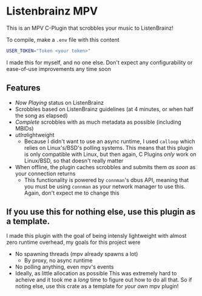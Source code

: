 # Listenbrainz MPV
This is an MPV C-Plugin that scrobbles your music to ListenBrainz!

To compile, make a `.env` file with this content
```sh
USER_TOKEN="Token <your token>"
```
I made this for myself, and no one else. Don't expect any configurability or ease-of-use
improvements any time soon

## Features
- *Now Playing* status on ListenBrainz
- Scrobbles based on ListenBrainz guidelines (at 4 minutes, or when half the song as elapsed)
- *Complete* scrobbles with as much metadata as possible (including MBIDs)
- *utlra*lightweight
  - Because I didn't want to use an async runtime, I used `calloop` which relies on Linux's/BSD's polling systems. This means that this plugin is only compatible with Linux, but then again, C Plugins *only* work on Linux/BSD, so that doesn't really matter
- When offline, the plugin caches scrobbles and submits them *as soon* as your connection returns
  - This functionality is powered by `connman`'s dbus API, meaning that you must be using `connman` as your network manager to use this. Again, don't expect me to change this

## If you use this for nothing else, use this plugin as a template.
I made this plugin with the goal of being intensly lightweight with almost zero runtime overhead¸ my goals for this project were
- No spawning threads (mpv already spawns a lot)
  - By proxy, no async runtime
- No polling anything, even mpv's events
- Ideally, as little allocation as possible
This was extremely hard to acheive and it took me a *long* time to figure out how to do all that. So if noting else, use this crate as a template for *your own* mpv plugin!